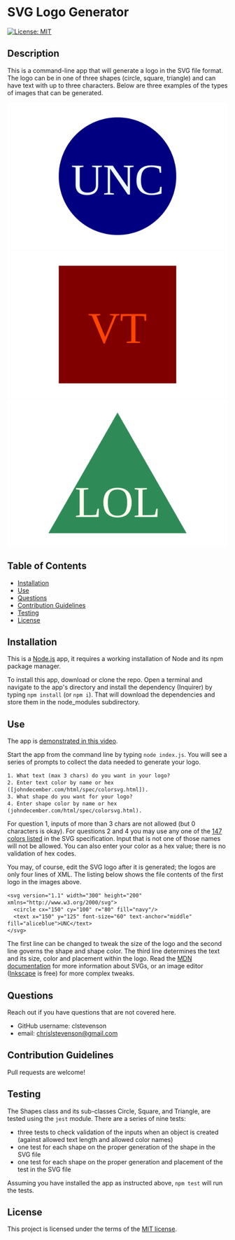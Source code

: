 # SVG Logo Generator

[![License: MIT](https://img.shields.io/badge/License-MIT-yellow.svg)](https://opensource.org/licenses/MIT)

## Description
This is a command-line app that will generate a logo in the SVG file format. The logo can be in one of three shapes (circle, square, triangle) and can have text with up to three characters. Below are three examples of the types of images that can be generated.

![screenshot](./examples/logo-UNC.svg)![screenshot](./examples/logo-VaTech.svg)![screenshot](./examples/logo-LOL.svg)

## Table of Contents
- [Installation](#installation)
- [Use](#use)
- [Questions](#questions)
- [Contribution Guidelines](#contribution-guidelines)
- [Testing](#testing)
- [License](#license)

## Installation
This is a [Node.js](https://nodejs.org/en) app, it requires a working installation of Node and its npm package manager.

To install this app, download or clone the repo. Open a terminal and navigate to the app's directory and install the dependency (Inquirer) by typing `npm install` (or `npm i`). That will download the dependencies and store them in the node_modules subdirectory.

## Use
The app is [demonstrated in this video](https://youtu.be/m8sJYe22BaM).

Start the app from the command line by typing `node index.js`. You will see a series of prompts to collect the data needed to generate your logo.

```
1. What text (max 3 chars) do you want in your logo?
2. Enter text color by name or hex ([johndecember.com/html/spec/colorsvg.html]).
3. What shape do you want for your logo?
4. Enter shape color by name or hex (johndecember.com/html/spec/colorsvg.html).
```

For question 1, inputs of more than 3 chars are not allowed (but 0 characters is okay). For questions 2 and 4 you may use any one of the [147 colors listed](https://johndecember.com/html/spec/colorsvgsvg.html) in the SVG specification. Input that is not one of those names will not be allowed. You can also enter your color as a hex value; there is no validation of hex codes.

You may, of course, edit the SVG logo after it is generated; the logos are only four lines of XML. The listing below shows the file contents of the first logo in the images above.

```
<svg version="1.1" width="300" height="200" xmlns="http://www.w3.org/2000/svg">
  <circle cx="150" cy="100" r="80" fill="navy"/>
  <text x="150" y="125" font-size="60" text-anchor="middle" fill="aliceblue">UNC</text>
</svg>
```
The first line can be changed to tweak the size of the logo and the second line governs the shape and shape color. The third line determines the text and its size, color and placement within the logo. Read the [MDN documentation](https://developer.mozilla.org/en-US/docs/Web/SVG) for more information about SVGs, or an image editor ([Inkscape](https://inkscape.org) is free) for more complex tweaks.

## Questions
Reach out if you have questions that are not covered here.

- GitHub username: clstevenson
- email: chrislstevenson@gmail.com

## Contribution Guidelines
Pull requests are welcome!

## Testing
The Shapes class and its sub-classes Circle, Square, and Triangle, are tested using the `jest` module. There are a series of nine tests:

- three tests to check validation of the inputs when an object is created (against allowed text length and allowed color names)
- one test for each shape on the proper generation of the shape in the SVG file
- one test for each shape on the proper generation and placement of the test in the SVG file

Assuming you have installed the app as instructed above, `npm test` will run the tests.

## License
This project is licensed under the terms of the [MIT license](https://opensource.org/licenses/MIT).
